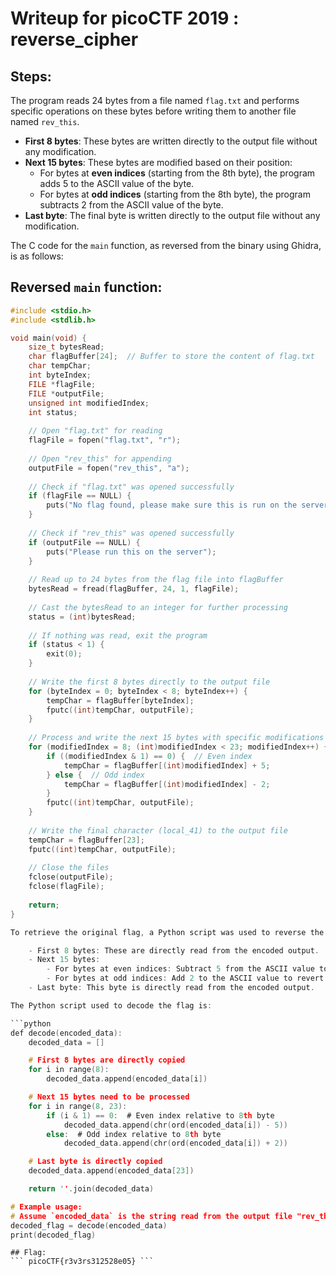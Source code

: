 # Writeup for picoCTF 2019 : reverse_cipher
## Steps:
The program reads 24 bytes from a file named `flag.txt` and performs specific operations on these bytes before writing them to another file named `rev_this`.

   - **First 8 bytes**: These bytes are written directly to the output file without any modification.
   - **Next 15 bytes**: These bytes are modified based on their position:
     - For bytes at **even indices** (starting from the 8th byte), the program adds 5 to the ASCII value of the byte.
     - For bytes at **odd indices** (starting from the 8th byte), the program subtracts 2 from the ASCII value of the byte.
   - **Last byte**: The final byte is written directly to the output file without any modification.

   The C code for the `main` function, as reversed from the binary using Ghidra, is as follows:

## Reversed `main` function:
```c
#include <stdio.h>
#include <stdlib.h>

void main(void) {
    size_t bytesRead;
    char flagBuffer[24];  // Buffer to store the content of flag.txt
    char tempChar;
    int byteIndex;
    FILE *flagFile;
    FILE *outputFile;
    unsigned int modifiedIndex;
    int status;
    
    // Open "flag.txt" for reading
    flagFile = fopen("flag.txt", "r");
    
    // Open "rev_this" for appending
    outputFile = fopen("rev_this", "a");
    
    // Check if "flag.txt" was opened successfully
    if (flagFile == NULL) {
        puts("No flag found, please make sure this is run on the server");
    }
    
    // Check if "rev_this" was opened successfully
    if (outputFile == NULL) {
        puts("Please run this on the server");
    }
    
    // Read up to 24 bytes from the flag file into flagBuffer
    bytesRead = fread(flagBuffer, 24, 1, flagFile);
    
    // Cast the bytesRead to an integer for further processing
    status = (int)bytesRead;
    
    // If nothing was read, exit the program
    if (status < 1) {
        exit(0);
    }
    
    // Write the first 8 bytes directly to the output file
    for (byteIndex = 0; byteIndex < 8; byteIndex++) {
        tempChar = flagBuffer[byteIndex];
        fputc((int)tempChar, outputFile);
    }
    
    // Process and write the next 15 bytes with specific modifications
    for (modifiedIndex = 8; (int)modifiedIndex < 23; modifiedIndex++) {
        if ((modifiedIndex & 1) == 0) {  // Even index
            tempChar = flagBuffer[(int)modifiedIndex] + 5;
        } else {  // Odd index
            tempChar = flagBuffer[(int)modifiedIndex] - 2;
        }
        fputc((int)tempChar, outputFile);
    }
    
    // Write the final character (local_41) to the output file
    tempChar = flagBuffer[23];
    fputc((int)tempChar, outputFile);
    
    // Close the files
    fclose(outputFile);
    fclose(flagFile);
    
    return;
}

To retrieve the original flag, a Python script was used to reverse the operations applied in the main function:

    - First 8 bytes: These are directly read from the encoded output.
    - Next 15 bytes:
        - For bytes at even indices: Subtract 5 from the ASCII value to revert to the original character.
        - For bytes at odd indices: Add 2 to the ASCII value to revert to the original character.
    - Last byte: This byte is directly read from the encoded output.

The Python script used to decode the flag is:

```python
def decode(encoded_data):
    decoded_data = []

    # First 8 bytes are directly copied
    for i in range(8):
        decoded_data.append(encoded_data[i])

    # Next 15 bytes need to be processed
    for i in range(8, 23):
        if (i & 1) == 0:  # Even index relative to 8th byte
            decoded_data.append(chr(ord(encoded_data[i]) - 5))
        else:  # Odd index relative to 8th byte
            decoded_data.append(chr(ord(encoded_data[i]) + 2))

    # Last byte is directly copied
    decoded_data.append(encoded_data[23])

    return ''.join(decoded_data)

# Example usage:
# Assume `encoded_data` is the string read from the output file "rev_this"
decoded_flag = decode(encoded_data)
print(decoded_flag)
```

```
## Flag:
``` picoCTF{r3v3rs312528e05} ```
